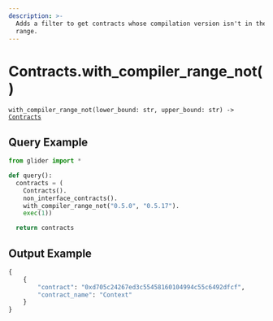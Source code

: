 ```yaml
---
description: >-
  Adds a filter to get contracts whose compilation version isn't in the given
  range.
---
```


# Contracts.with\_compiler\_range\_not()

`with_compiler_range_not(lower_bound: str, upper_bound: str) ->` [`Contracts`](./)

## Query Example

```python
from glider import *

def query():
  contracts = (
    Contracts().
    non_interface_contracts().
    with_compiler_range_not("0.5.0", "0.5.17").
    exec(1))

  return contracts
```

## Output Example

```python
{
    {
        "contract": "0xd705c24267ed3c55458160104994c55c6492dfcf",
        "contract_name": "Context"
    }
}
```
